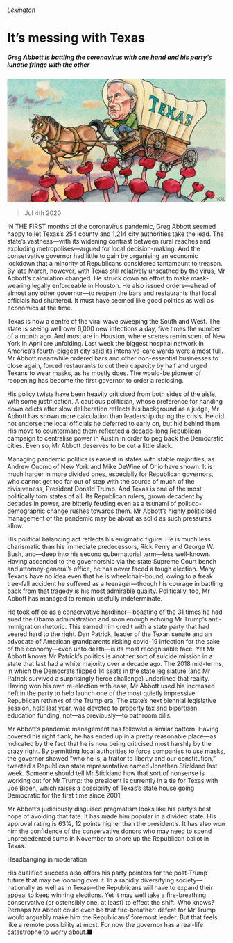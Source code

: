 ###### Lexington

# It’s messing with Texas 

##### Greg Abbott is battling the coronavirus with one hand and his party’s lunatic fringe with the other 

![image](images/20200704_USD000.jpg) 

> Jul 4th 2020 

IN THE FIRST months of the coronavirus pandemic, Greg Abbott seemed happy to let Texas’s 254 county and 1,214 city authorities take the lead. The state’s vastness—with its widening contrast between rural reaches and exploding metropolises—argued for local decision-making. And the conservative governor had little to gain by organising an economic lockdown that a minority of Republicans considered tantamount to treason. By late March, however, with Texas still relatively unscathed by the virus, Mr Abbott’s calculation changed. He struck down an effort to make mask-wearing legally enforceable in Houston. He also issued orders—ahead of almost any other governor—to reopen the bars and restaurants that local officials had shuttered. It must have seemed like good politics as well as economics at the time.

Texas is now a centre of the viral wave sweeping the South and West. The state is seeing well over 6,000 new infections a day, five times the number of a month ago. And most are in Houston, where scenes reminiscent of New York in April are unfolding. Last week the biggest hospital network in America’s fourth-biggest city said its intensive-care wards were almost full. Mr Abbott meanwhile ordered bars and other non-essential businesses to close again, forced restaurants to cut their capacity by half and urged Texans to wear masks, as he mostly does. The would-be pioneer of reopening has become the first governor to order a reclosing.


His policy twists have been heavily criticised from both sides of the aisle, with some justification. A cautious politician, whose preference for handing down edicts after slow deliberation reflects his background as a judge, Mr Abbott has shown more calculation than leadership during the crisis. He did not endorse the local officials he deferred to early on, but hid behind them. His move to countermand them reflected a decade-long Republican campaign to centralise power in Austin in order to peg back the Democratic cities. Even so, Mr Abbott deserves to be cut a little slack.

Managing pandemic politics is easiest in states with stable majorities, as Andrew Cuomo of New York and Mike DeWine of Ohio have shown. It is much harder in more divided ones, especially for Republican governors, who cannot get too far out of step with the source of much of the divisiveness, President Donald Trump. And Texas is one of the most politically torn states of all. Its Republican rulers, grown decadent by decades in power, are bitterly feuding even as a tsunami of politico-demographic change rushes towards them. Mr Abbott’s highly politicised management of the pandemic may be about as solid as such pressures allow.

His political balancing act reflects his enigmatic figure. He is much less charismatic than his immediate predecessors, Rick Perry and George W. Bush, and—deep into his second gubernatorial term—less well-known. Having ascended to the governorship via the state Supreme Court bench and attorney-general’s office, he has never faced a tough election. Many Texans have no idea even that he is wheelchair-bound, owing to a freak tree-fall accident he suffered as a teenager—though his courage in battling back from that tragedy is his most admirable quality. Politically, too, Mr Abbott has managed to remain usefully indeterminate.

He took office as a conservative hardliner—boasting of the 31 times he had sued the Obama administration and soon enough echoing Mr Trump’s anti-immigration rhetoric. This earned him credit with a state party that had veered hard to the right. Dan Patrick, leader of the Texan senate and an advocate of American grandparents risking covid-19 infection for the sake of the economy—even unto death—is its most recognisable face. Yet Mr Abbott knows Mr Patrick’s politics is another sort of suicide mission in a state that last had a white majority over a decade ago. The 2018 mid-terms, in which the Democrats flipped 14 seats in the state legislature (and Mr Patrick survived a surprisingly fierce challenge) underlined that reality. Having won his own re-election with ease, Mr Abbott used his increased heft in the party to help launch one of the most quietly impressive Republican rethinks of the Trump era. The state’s next biennial legislative session, held last year, was devoted to property tax and bipartisan education funding, not—as previously—to bathroom bills.

Mr Abbott’s pandemic management has followed a similar pattern. Having covered his right flank, he has ended up in a pretty reasonable place—as indicated by the fact that he is now being criticised most harshly by the crazy right. By permitting local authorities to force companies to use masks, the governor showed “who he is, a traitor to liberty and our constitution,” tweeted a Republican state representative named Jonathan Stickland last week. Someone should tell Mr Stickland how that sort of nonsense is working out for Mr Trump: the president is currently in a tie for Texas with Joe Biden, which raises a possibility of Texas’s state house going Democratic for the first time since 2001.

Mr Abbott’s judiciously disguised pragmatism looks like his party’s best hope of avoiding that fate. It has made him popular in a divided state. His approval rating is 63%, 12 points higher than the president’s. It has also won him the confidence of the conservative donors who may need to spend unprecedented sums in November to shore up the Republican ballot in Texas.

Headbanging in moderation

His qualified success also offers his party pointers for the post-Trump future that may be looming over it. In a rapidly diversifying society—nationally as well as in Texas—the Republicans will have to expand their appeal to keep winning elections. Yet it may well take a fire-breathing conservative (or ostensibly one, at least) to effect the shift. Who knows? Perhaps Mr Abbott could even be that fire-breather: defeat for Mr Trump would arguably make him the Republicans’ foremost leader. But that feels like a remote possibility at most. For now the governor has a real-life catastrophe to worry about.■

